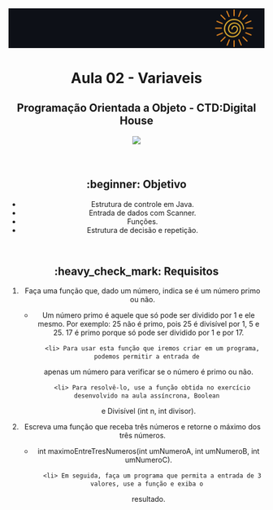 <div align="center"><img src="https://github.com/lipollis/Imagens-Git/blob/main/banner_assinatura.svg" /></div>

<h1 align="center"> Aula 02 - Variaveis </h1>
<h2 align="center"> Programação Orientada a Objeto - CTD:Digital House </h2>

<div align="center">
  <img src="https://cdn.jsdelivr.net/gh/devicons/devicon/icons/java/java-original-wordmark.svg" width="70px"/>
  <br>
  <br>
  

<br>
<h2>:beginner: Objetivo</h2>

<p align="justify">
  <ul>
    <li>Estrutura de controle em Java.</li>
    <li>Entrada de dados com Scanner.</li>
    <li>Funções.</li>
    <li>Estrutura de decisão e repetição.</li>
  </ul>

</p>

<br>
<h2>:heavy_check_mark: Requisitos </h2>

<ol>
  <li> Faça uma função que, dado um número, indica se é um número primo ou não. </li>
    <ul>
      <li> Um número primo é aquele que só pode ser dividido por 1 e ele mesmo. Por exemplo: 25 
      não é primo, pois 25 é divisível por 1, 5 e 25. 17 é primo porque só pode ser dividido por 1 e por 17.</li>
      
      <li> Para usar esta função que iremos criar em um programa, podemos permitir a entrada de 
apenas um número para verificar se o número é primo ou não.</li>

      <li> Para resolvê-lo, use a função obtida no exercício desenvolvido na aula assíncrona, Boolean 
e Divisível (int n, int divisor). </li>
  </ul>

  <li> Escreva uma função que receba três números e retorne o máximo dos três números. </li>
    <ul>
      <li> int maximoEntreTresNumeros(int umNumeroA, int umNumeroB, int umNumeroC). </li>
      
      <li> Em seguida, faça um programa que permita a entrada de 3 valores, use a função e exiba o 
resultado. </li>
  </ul>
</ol>
